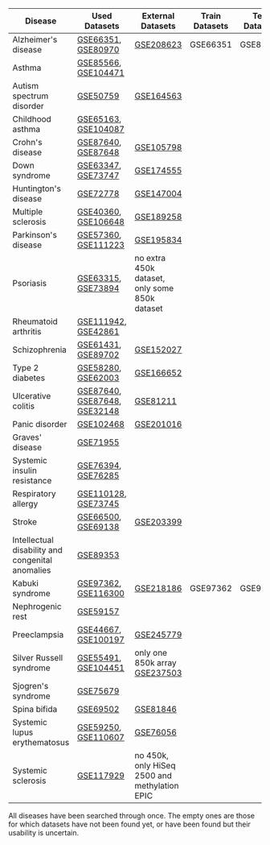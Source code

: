 | Disease                                      | Used Datasets                                                                                                                        | External Datasets                                                                                        | Train Datasets | Test Datasets | Validation Datasets | Priority(1-3) |Filename|
|----------------------------------------------|--------------------------------------------------------------------------------------------------------------------------------------|----------------------------------------------------------------------------------------------------------|----------------|---------------|---------------------|----------------|---|
| Alzheimer's disease                         | [GSE66351](https://www.ncbi.nlm.nih.gov/geo/query/acc.cgi?acc=GSE66351), [GSE80970](https://www.ncbi.nlm.nih.gov/geo/query/acc.cgi?acc=GSE80970)                                               | [GSE208623](https://www.ncbi.nlm.nih.gov/geo/query/acc.cgi?acc=GSE208623)                                                                                             | GSE66351       | GSE80970      | GSE208623           | 3              | commontrait_AD|
| Asthma                                      | [GSE85566](https://www.ncbi.nlm.nih.gov/geo/query/acc.cgi?acc=GSE85566), [GSE104471](https://www.ncbi.nlm.nih.gov/geo/query/acc.cgi?acc=GSE104471)                                             |                                                                                                          |                |               |                     | 3              |
| Autism spectrum disorder                   | [GSE50759](https://www.ncbi.nlm.nih.gov/geo/query/acc.cgi?acc=GSE50759)                                                              | [GSE164563](https://www.ncbi.nlm.nih.gov/geo/query/acc.cgi?acc=GSE164563)                                                                                             |                |               |                     | 3              |
| Childhood asthma                           | [GSE65163](https://www.ncbi.nlm.nih.gov/geo/query/acc.cgi?acc=GSE65163), [GSE104087](https://www.ncbi.nlm.nih.gov/geo/query/acc.cgi?acc=GSE104087)                                             |                                                                                                          |                |               |                     | 1              |
| Crohn's disease                            | [GSE87640](https://www.ncbi.nlm.nih.gov/geo/query/acc.cgi?acc=GSE87640), [GSE87648](https://www.ncbi.nlm.nih.gov/geo/query/acc.cgi?acc=GSE87648)                                               | [GSE105798](https://www.ncbi.nlm.nih.gov/geo/query/acc.cgi?acc=GSE105798)                                                                                             |                |               |                     | 3              |
| Down syndrome                              | [GSE63347](https://www.ncbi.nlm.nih.gov/geo/query/acc.cgi?acc=GSE63347), [GSE73747](https://www.ncbi.nlm.nih.gov/geo/query/acc.cgi?acc=GSE73747)                                               | [GSE174555](https://www.ncbi.nlm.nih.gov/geo/query/acc.cgi?acc=GSE174555)                                                                                             |                |               |                     | 3              |
| Huntington's disease                       | [GSE72778](https://www.ncbi.nlm.nih.gov/geo/query/acc.cgi?acc=GSE72778)                                                              | [GSE147004](https://www.ncbi.nlm.nih.gov/geo/query/acc.cgi?acc=GSE147004)                                                                                             |                |               |                     | 3              |
| Multiple sclerosis                         | [GSE40360](https://www.ncbi.nlm.nih.gov/geo/query/acc.cgi?acc=GSE40360), [GSE106648](https://www.ncbi.nlm.nih.gov/geo/query/acc.cgi?acc=GSE106648)                                             | [GSE189258](https://www.ncbi.nlm.nih.gov/geo/query/acc.cgi?acc=GSE189258)                                                                                             |                |               |                     | 3              |
| Parkinson's disease                        | [GSE57360](https://www.ncbi.nlm.nih.gov/geo/query/acc.cgi?acc=GSE57360), [GSE111223](https://www.ncbi.nlm.nih.gov/geo/query/acc.cgi?acc=GSE111223)                                               | [GSE195834](https://www.ncbi.nlm.nih.gov/geo/query/acc.cgi?acc=GSE195834)                                                                                             |                |               |                     | 3              |
| Psoriasis                                  | [GSE63315](https://www.ncbi.nlm.nih.gov/geo/query/acc.cgi?acc=GSE63315), [GSE73894](https://www.ncbi.nlm.nih.gov/geo/query/acc.cgi?acc=GSE73894)                                                 | no extra 450k dataset, only some 850k dataset                                                                                                                         |                |               |                     | 3              |
| Rheumatoid arthritis                       | [GSE111942](https://www.ncbi.nlm.nih.gov/geo/query/acc.cgi?acc=GSE111942), [GSE42861](https://www.ncbi.nlm.nih.gov/geo/query/acc.cgi?acc=GSE42861)                                               |                                                                                                          |                |               |                     | 3              |
| Schizophrenia                              | [GSE61431](https://www.ncbi.nlm.nih.gov/geo/query/acc.cgi?acc=GSE61431), [GSE89702](https://www.ncbi.nlm.nih.gov/geo/query/acc.cgi?acc=GSE89702)                                                 | [GSE152027](https://www.ncbi.nlm.nih.gov/geo/query/acc.cgi?acc=GSE152027)                                                                                             |                |               |                     | 3              |
| Type 2 diabetes                            | [GSE58280](https://www.ncbi.nlm.nih.gov/geo/query/acc.cgi?acc=GSE58280), [GSE62003](https://www.ncbi.nlm.nih.gov/geo/query/acc.cgi?acc=GSE62003)                                                 | [GSE166652](https://www.ncbi.nlm.nih.gov/geo/query/acc.cgi?acc=GSE166652)                                                                                             |                |               |                     | 3              |
| Ulcerative colitis                         | [GSE87640](https://www.ncbi.nlm.nih.gov/geo/query/acc.cgi?acc=GSE87640), [GSE87648](https://www.ncbi.nlm.nih.gov/geo/query/acc.cgi?acc=GSE87648), [GSE32148](https://www.ncbi.nlm.nih.gov/geo/query/acc.cgi?acc=GSE32148) | [GSE81211](https://www.ncbi.nlm.nih.gov/geo/query/acc.cgi?acc=GSE81211)                                                                                             |                |               |                     | 2              |
| Panic disorder                              | [GSE102468](https://www.ncbi.nlm.nih.gov/geo/query/acc.cgi?acc=GSE102468)                                                            | [GSE201016](https://www.ncbi.nlm.nih.gov/geo/query/acc.cgi?acc=GSE201016)                                                                                             |                |               |                     | 2              |
| Graves' disease                            | [GSE71955](https://www.ncbi.nlm.nih.gov/geo/query/acc.cgi?acc=GSE71955)                                                              |                                                                                                          |                |               |                     | 2              |
| Systemic insulin resistance                | [GSE76394](https://www.ncbi.nlm.nih.gov/geo/query/acc.cgi?acc=GSE76394), [GSE76285](https://www.ncbi.nlm.nih.gov/geo/query/acc.cgi?acc=GSE76285)                                                 |                                                                                                          |                |               |                     | 2              |
| Respiratory allergy                        | [GSE110128](https://www.ncbi.nlm.nih.gov/geo/query/acc.cgi?acc=GSE110128), [GSE73745](https://www.ncbi.nlm.nih.gov/geo/query/acc.cgi?acc=GSE73745)                                               |                                                                                                          |                |               |                     | 2              |
| Stroke                                      | [GSE66500](https://www.ncbi.nlm.nih.gov/geo/query/acc.cgi?acc=GSE66500), [GSE69138](https://www.ncbi.nlm.nih.gov/geo/query/acc.cgi?acc=GSE69138)                                                 | [GSE203399](https://www.ncbi.nlm.nih.gov/geo/query/acc.cgi?acc=GSE203399)                                                                                             |                |               |                     | 3              |
| Intellectual disability and congenital anomalies | [GSE89353](https://www.ncbi.nlm.nih.gov/geo/query/acc.cgi?acc=GSE89353)                                                              |                                                                                                          |                |               |                     | 1              |
| Kabuki syndrome                            | [GSE97362](https://www.ncbi.nlm.nih.gov/geo/query/acc.cgi?acc=GSE97362), [GSE116300](https://www.ncbi.nlm.nih.gov/geo/query/acc.cgi?acc=GSE116300)                                               | [GSE218186](https://www.ncbi.nlm.nih.gov/geo/query/acc.cgi?acc=GSE218186)                                                                                     | GSE97362       | GSE97362      | GSE116300           | 1              |commontrait_Kabuki_Syndrome |
| Nephrogenic rest                           | [GSE59157](https://www.ncbi.nlm.nih.gov/geo/query/acc.cgi?acc=GSE59157)                                                              |                                                                                                          |                |               |                     | 1              |
| Preeclampsia                               | [GSE44667](https://www.ncbi.nlm.nih.gov/geo/query/acc.cgi?acc=GSE44667), [GSE100197](https://www.ncbi.nlm.nih.gov/geo/query/acc.cgi?acc=GSE100197)                                                 | [GSE245779](https://www.ncbi.nlm.nih.gov/geo/query/acc.cgi?acc=GSE245779)                                                                                             |                |               |                     | 1              |
| Silver Russell syndrome                    | [GSE55491](https://www.ncbi.nlm.nih.gov/geo/query/acc.cgi?acc=GSE55491), [GSE104451](https://www.ncbi.nlm.nih.gov/geo/query/acc.cgi?acc=GSE104451)                                               | only one 850k array [GSE237503](https://www.ncbi.nlm.nih.gov/geo/query/acc.cgi?acc=GSE237503)                                                                         |                |               |                     | 1              |
| Sjogren's syndrome                         | [GSE75679](https://www.ncbi.nlm.nih.gov/geo/query/acc.cgi?acc=GSE75679)                                                              |                                                                                                          |                |               |                     | 1              |
| Spina bifida                               | [GSE69502](https://www.ncbi.nlm.nih.gov/geo/query/acc.cgi?acc=GSE69502)                                                              | [GSE81846](https://www.ncbi.nlm.nih.gov/geo/query/acc.cgi?acc=GSE81846)                                                                                             |                |               |                     | 1              |
| Systemic lupus erythematosus               | [GSE59250](https://www.ncbi.nlm.nih.gov/geo/query/acc.cgi?acc=GSE59250), [GSE110607](https://www.ncbi.nlm.nih.gov/geo/query/acc.cgi?acc=GSE110607)                                                 | [GSE76056](https://www.ncbi.nlm.nih.gov/geo/query/acc.cgi?acc=GSE76056)                                                                                             |                |               |                     | 1              |
| Systemic sclerosis                         | [GSE117929](https://www.ncbi.nlm.nih.gov/geo/query/acc.cgi?acc=GSE117929)                                                              | no 450k, only HiSeq 2500 and methylation EPIC                                                                                                                         |                |               |                     | 1              |


All diseases have been searched through once. The empty ones are those for which datasets have not been found yet, or have been found but their usability is uncertain.

